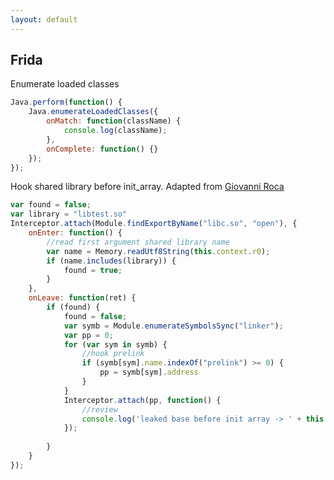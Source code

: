 ```yaml
---
layout: default
---
```


## Frida 

Enumerate loaded classes

```js
Java.perform(function() {
    Java.enumerateLoadedClasses({
        onMatch: function(className) {
            console.log(className);
        },
        onComplete: function() {}
    });
});
```

Hook shared library before init_array. Adapted from [Giovanni Roca](http://www.giovanni-rocca.com/giving-yourself-a-window-to-debug-a-shared-library-before-dt_init-with-frida-on-android/)

```js
var found = false;
var library = "libtest.so"
Interceptor.attach(Module.findExportByName("libc.so", "open"), {
    onEnter: function() {
        //read first argument shared library name
        var name = Memory.readUtf8String(this.context.r0);
        if (name.includes(library)) {
            found = true;
        }
    }, 
    onLeave: function(ret) {
        if (found) {
            found = false;
            var symb = Module.enumerateSymbolsSync("linker");
            var pp = 0;
            for (var sym in symb) {
                //hook prelink
                if (symb[sym].name.indexOf("prelink") >= 0) {
                    pp = symb[sym].address
                }
            }
            Interceptor.attach(pp, function() {
                //review
                console.log('leaked base before init array -> ' + this.context.r1.sub(0x34));
            });
            
        }            
    }
});
```